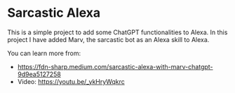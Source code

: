 # Sarcastic Alexa
This is a simple project to add some ChatGPT functionalities to Alexa. In this project I have added Marv, the sarcastic bot as an Alexa skill to Alexa.

You can learn more from:

* https://fdn-sharp.medium.com/sarcastic-alexa-with-marv-chatgpt-9d9ea5127258
* Video: https://youtu.be/_ykHryWqkrc
